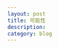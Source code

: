 ```yaml
---
layout: post
title: 可能性
description: 
category: blog
---
```






[lx]:    http://lightningx.github.io  "LightningX"
